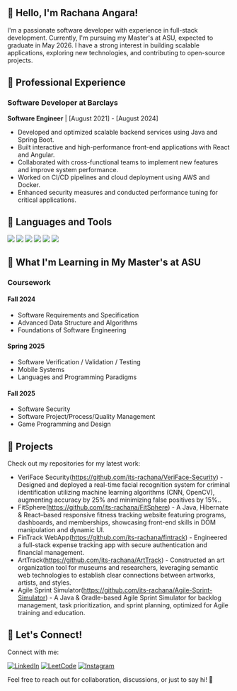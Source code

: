 
## 👋 Hello, I'm Rachana Angara!

I'm a passionate software developer with experience in full-stack development. Currently, I'm pursuing my Master's at ASU, expected to graduate in May 2026. I have a strong interest in building scalable applications, exploring new technologies, and contributing to open-source projects.

## 💼 Professional Experience

### Software Developer at Barclays
**Software Engineer** | [August 2021] - [August 2024]
- Developed and optimized scalable backend services using Java and Spring Boot.
- Built interactive and high-performance front-end applications with React and Angular.
- Collaborated with cross-functional teams to implement new features and improve system performance.
- Worked on CI/CD pipelines and cloud deployment using AWS and Docker.
- Enhanced security measures and conducted performance tuning for critical applications.

## 🚀 Languages and Tools

<p align="left">
  <img src="https://img.shields.io/badge/Python-3776AB?style=for-the-badge&logo=python&logoColor=white"/>
  <img src="https://img.shields.io/badge/C%23-239120?style=for-the-badge&logo=c-sharp&logoColor=white"/>
  <img src="https://img.shields.io/badge/Java-007396?style=for-the-badge&logo=java&logoColor=white"/>
  <img src="https://img.shields.io/badge/Git-F05032?style=for-the-badge&logo=git&logoColor=white"/>
  <img src="https://img.shields.io/badge/PostgreSQL-336791?style=for-the-badge&logo=postgresql&logoColor=white"/>
  <img src="https://img.shields.io/badge/MySQL-4479A1?style=for-the-badge&logo=mysql&logoColor=white"/>
</p>

## 🌱 What I'm Learning in My Master's at ASU

### Coursework

#### Fall 2024
- Software Requirements and Specification
- Advanced Data Structure and Algorithms
- Foundations of Software Engineering

#### Spring 2025
- Software Verification / Validation / Testing
- Mobile Systems
- Languages and Programming Paradigms

#### Fall 2025
- Software Security
- Software Project/Process/Quality Management
- Game Programming and Design

## 🎯 Projects

Check out my repositories for my latest work:
- VeriFace Security(https://github.com/its-rachana/VeriFace-Security) - Designed and deployed a real-time facial recognition system for criminal identification utilizing machine learning algorithms (CNN, OpenCV), augmenting accuracy by 25% and minimizing false positives by 15%..
- FitSphere(https://github.com/its-rachana/FitSphere) - A Java, Hibernate & React–based responsive fitness tracking website featuring programs, dashboards, and memberships, showcasing front-end skills in DOM manipulation and dynamic UI.
- FinTrack WebApp(https://github.com/its-rachana/fintrack) - Engineered a full-stack expense tracking app with secure authentication and financial management.
- ArtTrack(https://github.com/its-rachana/ArtTrack) - Constructed an art organization tool for museums and researchers, leveraging semantic web technologies to establish clear connections between artworks, artists, and styles.
- Agile Sprint Simulator(https://github.com/its-rachana/Agile-Sprint-Simulator) - A Java & Gradle-based Agile Sprint Simulator for backlog management, task prioritization, and sprint planning, optimized for Agile training and education.

## 🤝 Let's Connect!

Connect with me:

[![LinkedIn](https://img.shields.io/badge/LinkedIn-blue?logo=linkedin&logoColor=white)](https://www.linkedin.com/in/rachana-angara/)
[![LeetCode](https://img.shields.io/badge/LeetCode-FFA116?logo=leetcode&logoColor=black)](https://leetcode.com/u/its_rachana/)
[![Instagram](https://img.shields.io/badge/Instagram-E4405F?logo=instagram&logoColor=white)](https://instagram.com/your-profile)

Feel free to reach out for collaboration, discussions, or just to say hi! 🚀

